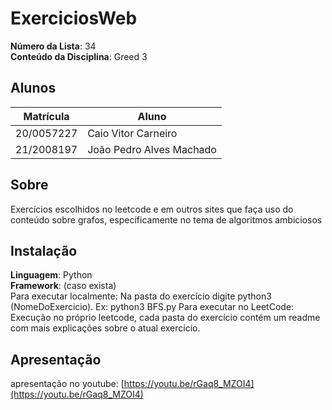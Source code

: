 # ExerciciosWeb 

**Número da Lista**: 34<br>
**Conteúdo da Disciplina**: Greed 3<br>

## Alunos

|Matrícula | Aluno |
| -- | -- |
| 20/0057227  |  Caio Vitor Carneiro |
| 21/2008197  |  João Pedro Alves Machado |

## Sobre

Exercícios escolhidos no leetcode e em outros sites que faça uso do conteúdo sobre grafos, especificamente no tema de algoritmos ambiciosos

## Instalação

**Linguagem**: Python<br>
**Framework**: (caso exista)<br>
Para executar localmente:
Na pasta do exercício digite python3 (NomeDoExercicio).
Ex: python3 BFS.py
Para executar no LeetCode:
Execução no próprio leetcode, cada pasta do exercício contém um readme com mais explicações sobre o atual exercício.

## Apresentação
apresentação no youtube: [https://youtu.be/rGaq8_MZOI4](https://youtu.be/rGaq8_MZOI4)
